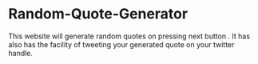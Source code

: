# Random-Quote-Generator
This website will generate random quotes on pressing next button . It has also has the facility of tweeting your generated quote on your twitter handle.
